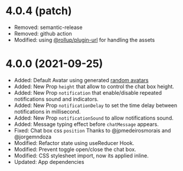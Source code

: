 # 4.0.4 (patch)

- Removed: semantic-release
- Removed: github action
- Modified: using [@rollup/plugin-url](https://www.npmjs.com/package/@rollup/plugin-url) for handling the assets

# 4.0.0 (2021-09-25)

- Added: Default Avatar using generated [random avatars](https://uifaces.co/)
- Added: New Prop `height` that allow to control the chat box height.
- Added: New Prop `notification` that enable/disable repeated notifications sound and indicators.
- Added: New Prop `notificationDelay` to set the time delay between notifications in millisecond.
- Added: New Prop `notificationSound` to allow notifications sound.
- Added: Message typing effect before `chatMessage` appears.
- Fixed: Chat box css `position` Thanks to @jpmedeirosmorais and @jorgemndoza
- Modified: Refactor state using useReducer Hook.
- Modified: Prevent toggle open/close the chat box.
- Modified: CSS stylesheet import, now its applied inline.
- Updated: App dependencies
